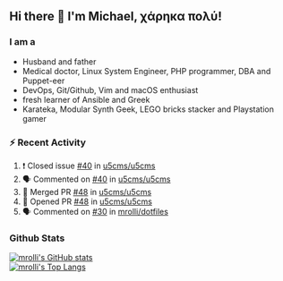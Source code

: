 ## Hi there 👋 I'm Michael, χάρηκα πολύ!

<!--
**mrolli/mrolli** is a ✨ _special_ ✨ repository because its `README.md` (this file) appears on your GitHub profile.

Here are some ideas to get you started:

- 🔭 I’m currently working on ...
- 🌱 I’m currently learning ...
- 👯 I’m looking to collaborate on ...
- 🤔 I’m looking for help with ...
- 💬 Ask me about ...
- 📫 How to reach me: ...
- 😄 Pronouns: ...
- ⚡ Fun fact: ...
-->

### I am a
- Husband and father
- Medical doctor, Linux System Engineer, PHP programmer, DBA and Puppet-eer
- DevOps, Git/Github, Vim and macOS enthusiast
- fresh learner of Ansible and Greek
- Karateka, Modular Synth Geek, LEGO bricks stacker and Playstation gamer 

### :zap: Recent Activity

<!--START_SECTION:activity-->
1. ❗️ Closed issue [#40](https://github.com/u5cms/u5cms/issues/40) in [u5cms/u5cms](https://github.com/u5cms/u5cms)
2. 🗣 Commented on [#40](https://github.com/u5cms/u5cms/issues/40) in [u5cms/u5cms](https://github.com/u5cms/u5cms)
3. 🎉 Merged PR [#48](https://github.com/u5cms/u5cms/pull/48) in [u5cms/u5cms](https://github.com/u5cms/u5cms)
4. 💪 Opened PR [#48](https://github.com/u5cms/u5cms/pull/48) in [u5cms/u5cms](https://github.com/u5cms/u5cms)
5. 🗣 Commented on [#30](https://github.com/mrolli/dotfiles/issues/30) in [mrolli/dotfiles](https://github.com/mrolli/dotfiles)
<!--END_SECTION:activity-->

### Github Stats
[![mrolli's GitHub stats](https://github-readme-stats.vercel.app/api?username=mrolli&count_private=true&show_icons=true&theme=onedark)](https://github.com/anuraghazra/github-readme-stats)  
[![mrolli's Top Langs](https://github-readme-stats.vercel.app/api/top-langs/?username=mrolli&count_private=true&theme=onedark&hide=c%2B%2B,c,html,cmake,makefile&layout=compact)](https://github.com/anuraghazra/github-readme-stats)
